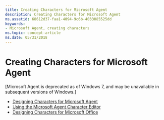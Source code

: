 ```yaml
---
title: Creating Characters for Microsoft Agent
description: Creating Characters for Microsoft Agent
ms.assetid: 68612d37-faa1-4094-9c6b-4033085525dd
keywords:
- Microsoft Agent, creating characters
ms.topic: concept-article
ms.date: 05/31/2018
---
```


# Creating Characters for Microsoft Agent

\[Microsoft Agent is deprecated as of Windows 7, and may be unavailable in subsequent versions of Windows.\]

-   [Designing Characters for Microsoft Agent](designing-characters-for-microsoft-agent.md)
-   [Using the Microsoft Agent Character Editor](using-the-microsoft-agent-character-editor.md)
-   [Designing Characters for Microsoft Office](designing-characters-for-microsoft-office.md)

 

 




